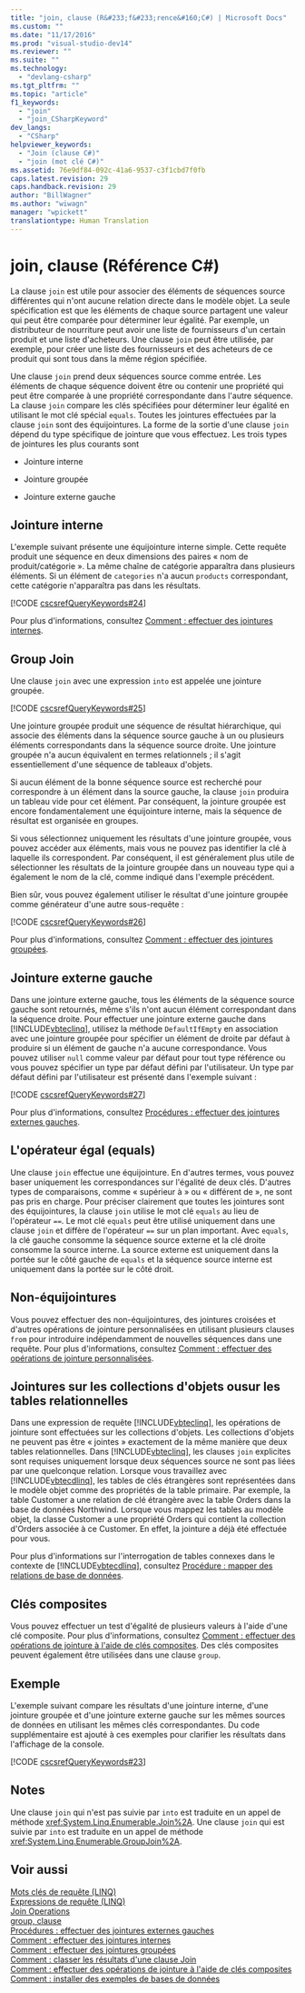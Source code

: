 ```yaml
---
title: "join, clause (R&#233;f&#233;rence&#160;C#) | Microsoft Docs"
ms.custom: ""
ms.date: "11/17/2016"
ms.prod: "visual-studio-dev14"
ms.reviewer: ""
ms.suite: ""
ms.technology: 
  - "devlang-csharp"
ms.tgt_pltfrm: ""
ms.topic: "article"
f1_keywords: 
  - "join"
  - "join_CSharpKeyword"
dev_langs: 
  - "CSharp"
helpviewer_keywords: 
  - "Join (clause C#)"
  - "join (mot clé C#)"
ms.assetid: 76e9df84-092c-41a6-9537-c3f1cbd7f0fb
caps.latest.revision: 29
caps.handback.revision: 29
author: "BillWagner"
ms.author: "wiwagn"
manager: "wpickett"
translationtype: Human Translation
---
```

# join, clause (R&#233;f&#233;rence&#160;C#)
La clause `join` est utile pour associer des éléments de séquences source différentes qui n'ont aucune relation directe dans le modèle objet.  La seule spécification est que les éléments de chaque source partagent une valeur qui peut être comparée pour déterminer leur égalité.  Par exemple, un distributeur de nourriture peut avoir une liste de fournisseurs d'un certain produit et une liste d'acheteurs.  Une clause `join` peut être utilisée, par exemple, pour créer une liste des fournisseurs et des acheteurs de ce produit qui sont tous dans la même région spécifiée.  
  
 Une clause `join` prend deux séquences source comme entrée.  Les éléments de chaque séquence doivent être ou contenir une propriété qui peut être comparée à une propriété correspondante dans l'autre séquence.  La clause `join` compare les clés spécifiées pour déterminer leur égalité en utilisant le mot clé spécial `equals`.  Toutes les jointures effectuées par la clause `join` sont des équijointures.  La forme de la sortie d'une clause `join` dépend du type spécifique de jointure que vous effectuez.  Les trois types de jointures les plus courants sont  
  
-   Jointure interne  
  
-   Jointure groupée  
  
-   Jointure externe gauche  
  
## Jointure interne  
 L'exemple suivant présente une équijointure interne simple.  Cette requête produit une séquence en deux dimensions des paires « nom de produit\/catégorie ».  La même chaîne de catégorie apparaîtra dans plusieurs éléments.  Si un élément de `categories` n'a aucun `products` correspondant, cette catégorie n'apparaîtra pas dans les résultats.  
  
 [!CODE [cscsrefQueryKeywords#24](../CodeSnippet/VS_Snippets_VBCSharp/CsCsrefQueryKeywords#24)]  
  
 Pour plus d'informations, consultez [Comment : effectuer des jointures internes](../../../csharp/programming-guide/linq-query-expressions/how-to-perform-inner-joins.md).  
  
## Group Join  
 Une clause `join` avec une expression `into` est appelée une jointure groupée.  
  
 [!CODE [cscsrefQueryKeywords#25](../CodeSnippet/VS_Snippets_VBCSharp/CsCsrefQueryKeywords#25)]  
  
 Une jointure groupée produit une séquence de résultat hiérarchique, qui associe des éléments dans la séquence source gauche à un ou plusieurs éléments correspondants dans la séquence source droite.  Une jointure groupée n'a aucun équivalent en termes relationnels ; il s'agit essentiellement d'une séquence de tableaux d'objets.  
  
 Si aucun élément de la bonne séquence source est recherché pour correspondre à un élément dans la source gauche, la clause `join` produira un tableau vide pour cet élément.  Par conséquent, la jointure groupée est encore fondamentalement une équijointure interne, mais la séquence de résultat est organisée en groupes.  
  
 Si vous sélectionnez uniquement les résultats d'une jointure groupée, vous pouvez accéder aux éléments, mais vous ne pouvez pas identifier la clé à laquelle ils correspondent.  Par conséquent, il est généralement plus utile de sélectionner les résultats de la jointure groupée dans un nouveau type qui a également le nom de la clé, comme indiqué dans l'exemple précédent.  
  
 Bien sûr, vous pouvez également utiliser le résultat d'une jointure groupée comme générateur d'une autre sous\-requête :  
  
 [!CODE [cscsrefQueryKeywords#26](../CodeSnippet/VS_Snippets_VBCSharp/CsCsrefQueryKeywords#26)]  
  
 Pour plus d'informations, consultez [Comment : effectuer des jointures groupées](../../../csharp/programming-guide/linq-query-expressions/how-to-perform-grouped-joins.md).  
  
## Jointure externe gauche  
 Dans une jointure externe gauche, tous les éléments de la séquence source gauche sont retournés, même s'ils n'ont aucun élément correspondant dans la séquence droite.  Pour effectuer une jointure externe gauche dans [!INCLUDE[vbteclinq](../../../csharp/includes/vbteclinq_md.md)], utilisez la méthode `DefaultIfEmpty` en association avec une jointure groupée pour spécifier un élément de droite par défaut à produire si un élément de gauche n'a aucune correspondance.  Vous pouvez utiliser `null` comme valeur par défaut pour tout type référence ou vous pouvez spécifier un type par défaut défini par l'utilisateur.  Un type par défaut défini par l'utilisateur est présenté dans l'exemple suivant :  
  
 [!CODE [cscsrefQueryKeywords#27](../CodeSnippet/VS_Snippets_VBCSharp/CsCsrefQueryKeywords#27)]  
  
 Pour plus d'informations, consultez [Procédures : effectuer des jointures externes gauches](../../../csharp/programming-guide/linq-query-expressions/how-to-perform-left-outer-joins.md).  
  
## L'opérateur égal \(equals\)  
 Une clause `join` effectue une équijointure.  En d'autres termes, vous pouvez baser uniquement les correspondances sur l'égalité de deux clés.  D'autres types de comparaisons, comme « supérieur à » ou « différent de », ne sont pas pris en charge.  Pour préciser clairement que toutes les jointures sont des équijointures, la clause `join` utilise le mot clé `equals` au lieu de l'opérateur `==`.  Le mot clé `equals` peut être utilisé uniquement dans une clause `join` et diffère de l'opérateur `==` sur un plan important.  Avec `equals`, la clé gauche consomme la séquence source externe et la clé droite consomme la source interne.  La source externe est uniquement dans la portée sur le côté gauche de `equals` et la séquence source interne est uniquement dans la portée sur le côté droit.  
  
## Non\-équijointures  
 Vous pouvez effectuer des non\-équijointures, des jointures croisées et d'autres opérations de jointure personnalisées en utilisant plusieurs clauses `from` pour introduire indépendamment de nouvelles séquences dans une requête.  Pour plus d'informations, consultez [Comment : effectuer des opérations de jointure personnalisées](../../../csharp/programming-guide/linq-query-expressions/how-to-perform-custom-join-operations.md).  
  
## Jointures sur les collections d'objets ousur les tables relationnelles  
 Dans une expression de requête [!INCLUDE[vbteclinq](../../../csharp/includes/vbteclinq_md.md)], les opérations de jointure sont effectuées sur les collections d'objets.  Les collections d'objets ne peuvent pas être « jointes » exactement de la même manière que deux tables relationnelles.  Dans [!INCLUDE[vbteclinq](../../../csharp/includes/vbteclinq_md.md)], les clauses `join` explicites sont requises uniquement lorsque deux séquences source ne sont pas liées par une quelconque relation.  Lorsque vous travaillez avec [!INCLUDE[vbtecdlinq](../../../csharp/includes/vbtecdlinq_md.md)], les tables de clés étrangères sont représentées dans le modèle objet comme des propriétés de la table primaire.  Par exemple, la table Customer a une relation de clé étrangère avec la table Orders dans la base de données Northwind.  Lorsque vous mappez les tables au modèle objet, la classe Customer a une propriété Orders qui contient la collection d'Orders associée à ce Customer.  En effet, la jointure a déjà été effectuée pour vous.  
  
 Pour plus d'informations sur l'interrogation de tables connexes dans le contexte de [!INCLUDE[vbtecdlinq](../../../csharp/includes/vbtecdlinq_md.md)], consultez [Procédure : mapper des relations de base de données](../Topic/How%20to:%20Map%20Database%20Relationships.md).  
  
## Clés composites  
 Vous pouvez effectuer un test d'égalité de plusieurs valeurs à l'aide d'une clé composite.  Pour plus d'informations, consultez [Comment : effectuer des opérations de jointure à l'aide de clés composites](../../../csharp/programming-guide/linq-query-expressions/how-to-join-by-using-composite-keys.md).  Des clés composites peuvent également être utilisées dans une clause `group`.  
  
## Exemple  
 L'exemple suivant compare les résultats d'une jointure interne, d'une jointure groupée et d'une jointure externe gauche sur les mêmes sources de données en utilisant les mêmes clés correspondantes.  Du code supplémentaire est ajouté à ces exemples pour clarifier les résultats dans l'affichage de la console.  
  
 [!CODE [cscsrefQueryKeywords#23](../CodeSnippet/VS_Snippets_VBCSharp/CsCsrefQueryKeywords#23)]  
  
## Notes  
 Une clause `join` qui n'est pas suivie par `into` est traduite en un appel de méthode <xref:System.Linq.Enumerable.Join%2A>.  Une clause `join` qui est suivie par `into` est traduite en un appel de méthode <xref:System.Linq.Enumerable.GroupJoin%2A>.  
  
## Voir aussi  
 [Mots clés de requête \(LINQ\)](../../../csharp/language-reference/keywords/query-keywords.md)   
 [Expressions de requête \(LINQ\)](../../../csharp/programming-guide/linq-query-expressions/index.md)   
 [Join Operations](../../../visual-basic/programming-guide/concepts/linq/join-operations.md)   
 [group, clause](../../../csharp/language-reference/keywords/group-clause.md)   
 [Procédures : effectuer des jointures externes gauches](../../../csharp/programming-guide/linq-query-expressions/how-to-perform-left-outer-joins.md)   
 [Comment : effectuer des jointures internes](../../../csharp/programming-guide/linq-query-expressions/how-to-perform-inner-joins.md)   
 [Comment : effectuer des jointures groupées](../../../csharp/programming-guide/linq-query-expressions/how-to-perform-grouped-joins.md)   
 [Comment : classer les résultats d'une clause Join](../../../csharp/programming-guide/linq-query-expressions/how-to-order-the-results-of-a-join-clause.md)   
 [Comment : effectuer des opérations de jointure à l'aide de clés composites](../../../csharp/programming-guide/linq-query-expressions/how-to-join-by-using-composite-keys.md)   
 [Comment : installer des exemples de bases de données](../Topic/How%20to:%20Install%20Sample%20Databases.md)